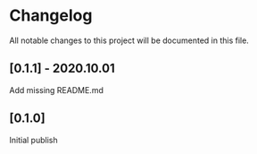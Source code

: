 # Changelog

All notable changes to this project will be documented in this file.

## [0.1.1] - 2020.10.01

Add missing README.md

## [0.1.0]

Initial publish
